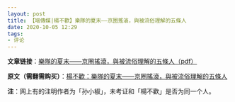 ```yaml
---
layout: post
title: 【端傳媒|楊不歡】樂隊的夏末——京圈搖滾，與被流俗理解的五條人 
date: 2020-10-05 12:29
tags:
- 评论
---
```


**文章链接**：[樂隊的夏末——京圈搖滾，與被流俗理解的五條人（pdf）](/assets/docs/initium2020.pdf)

**原文（需翻需购买）**：[楊不歡：樂隊的夏末——京圈搖滾，與被流俗理解的五條人](https://theinitium.com/article/20201005-opinion-big-band-the-summer/)

**注**：网上有的注明作者为「孙小椒」，未考证和「楊不歡」是否为同一个人。
